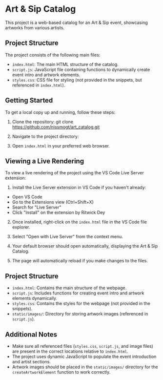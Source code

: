 # Art & Sip Catalog

This project is a web-based catalog for an Art & Sip event, showcasing artworks from various artists.

## Project Structure

The project consists of the following main files:

- `index.html`: The main HTML structure of the catalog.
- `script.js`: JavaScript file containing functions to dynamically create event intro and artwork elements.
- `styles.css`: CSS file for styling (not provided in the snippets, but referenced in `index.html`).

## Getting Started

To get a local copy up and running, follow these steps:

1. Clone the repository:
git clone https://github.com/nissmogt/art_catalog.git

2. Navigate to the project directory:

3. Open `index.html` in your preferred web browser.


## Viewing a Live Rendering

To view a live rendering of the project using the VS Code Live Server extension:

1. Install the Live Server extension in VS Code if you haven't already:
- Open VS Code
- Go to the Extensions view (Ctrl+Shift+X)
- Search for "Live Server"
- Click "Install" on the extension by Ritwick Dey

2. Once installed, right-click on the `index.html` file in the VS Code file explorer.

3. Select "Open with Live Server" from the context menu.

4. Your default browser should open automatically, displaying the Art & Sip Catalog.

5. The page will automatically reload if you make changes to the files.

## Project Structure

- `index.html`: Contains the main structure of the webpage.
- `script.js`: Includes functions for creating event intro and artwork elements dynamically.
- `styles.css`: Contains the styles for the webpage (not provided in the snippets).
- `static/images/`: Directory for storing artwork images (referenced in `script.js`).

## Additional Notes

- Make sure all referenced files (`styles.css`, `script.js`, and image files) are present in the correct locations relative to `index.html`.
- The project uses dynamic JavaScript to populate the event introduction and artist sections.
- Artwork images should be placed in the `static/images/` directory for the `createArtworkElement` function to work correctly.
